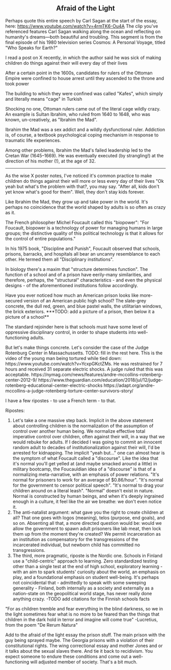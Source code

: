 ## <div align="center">Afraid of the Light</div>


Perhaps quote this entire speech by Carl Sagan at the start of the essay, here: https://www.youtube.com/watch?v=4rmTK6-Ou4A
The clip you've referenced features Carl Sagan walking along the ocean and reflecting on humanity's dreams—both beautiful and troubling. This segment is from the final episode of his 1980 television series Cosmos: A Personal Voyage, titled "Who Speaks for Earth?"

<p>
I read a post on X recently, in which the author said he was sick of making children do things against their will every day of their lives
</p>

<p>
After a certain point in the 1600s, candidates for rulers of the Ottoman Empire were confined to house arrest until they ascended to the throne and took power
</p>

<p>
The building to which they were confined was called "Kafes", which simply and literally means "cage" in Turkish
</p>

<p>
Shocking no one, Ottoman rulers came out of the literal cage wildly crazy. An example is Sultan Ibrahim, who ruled from 1640 to 1648, who was known, un-creatively, as "Ibrahim the Mad".
</p>

<p>
Ibrahim the Mad was a sex addict and a wildly dysfunctional ruler. Addiction is, of course, a textbook psychological coping mechanism in response to traumatic life experiences.
</p>

<p>
Among other problems, Ibrahim the Mad's failed leadership led to the Cretan War (1645–1669).
He was eventually executed (by strangling!) at the direction of his mother (!), at the age of 32.
</p>

<hr/>

<p>
As the wise X poster notes, I've noticed it's common practice to make children do things against their will more or less every day of their lives
"Ok yeah but what's the problem with that?, you may say. "After all, kids don't yet know what's good for them".
Well, they don't stay kids forever.
</p>

<p>
Like Ibrahim the Mad, they grow up and take power in the world. It's perhaps no coincidence that the world shaped by adults is so often as crazy as it.
</p>

<p>
The French philosopher Michel Foucault called this "biopower":
"For Foucault, biopower is a technology of power for managing humans in large groups; the distinctive quality of this political technology is that it allows for the control of entire populations."
</p>

<p>
In his 1975 book, "Discipline and Punish", Foucault observed that schools, prisons, barracks, and hospitals all bear an uncanny resemblance to each other.
He termed them all "Disciplinary institutions".
</p>

<p>
In biology there's a maxim that "structure determines function". The function of a school and of a prison have eerily-many similarities, and therefore, perhaps, the "structural" characteristics - and even the physical designs - of the aforementioned institutions follow accordingly.
</p>

<p>
Have you ever noticed how much an American prison looks like more-secured version of an American public high school?
The slate-grey concrete, the dull red, green, and blue pastel walls, the utilitarian windows, the brick exteriors.
***TODO: add a picture of a prison, then below it a picture of a school** 
</p>

<p>
The standard rejoinder here is that schools must have some level of oppressive disciplinary control, in order to shape students into well-functioning adults.
</p>

<p>
But let's make things concrete.
Let's consider the case of the Judge Rotenburg Center in Massachussetts. TODO: fill in the rest here.
This is the video of the young man being tortured while tied down: https://www.youtube.com/watch?v=YcxpGKctZMs.
He was restrained for 7 hours and received 31 separate electric shocks.
A judge ruled that this was acceptable.
https://nymag.com/news/features/andre-mccollins-rotenberg-center-2012-9/
https://www.theguardian.com/education/2018/jul/12/judge-rotenberg-educational-center-electric-shocks
https://adapt.org/andre-mccollins-a-judge-rotenberg-torture-center-survivors-story/
</p>

<p>
I have a few ripostes - to use a French term - to that.
</p>

Ripostes:<br/>
1. Let's take a one massive step back. Implicit in the above statement about controlling children is the normalization of the assumption of control over another human being. We normalize effective total imperative control over children, often against their will, in a way that we would rebuke for adults. If I decided I was going to commit an innocent random adult to decades of institutionalization against their will, I'd be arrested for kidnapping. The implicit "yeah but..." one can almost hear is the symptom of what Foucault called a "discourse". Like the idea that it's normal you'll get yelled at (and maybe smacked around a little) in military bootcamp, the Foucauldian idea of a "discourse" is that of a normalizing meta-narrative, with an emphasis of power relations. "It's normal for prisoners to work for an average of $0.86/hour". "It's normal for the government to censor political speech". "It's normal to drag your children around on a literal leash". "Normal" doesn't exist in nature. Normal is constructed by human beings, and when it's deeply ingrained enough in a culture, it feel like the air we breathe: we don't even notice it.
2. The anti-natalist argument: what gave you the right to create children at all? That one goes with logos (meaning), telos (purpose, end goals), and so on. Absenting all that, a more directed question would be: would we allow the government to spawn adult prisoners like lab meat, then lock them up from the moment they're created? We permit incarceration as an institution as compensatory for the transgressions of the incarcerated individual, but newborn child has committed no transgressions.
3. The third, more pragmatic, riposte is the Nordic one. Schools in Finland use a "child-centric" approach to learning. Zero standardized testing other than a single test at the end of high school, exploratory learning - with an aim to spark students' curiosity about the world, an emphasis on play, and a foundational emphasis on student well-being. It's perhaps not coincidental that - admittedly to speak with some sweeping generality - Finland, both internally as a society and externally as a nation-state on the geopolitical world stage, has never really done anything crazy. -TODO add citations for the Finnish schools facts

<p>
"For as children tremble and fear everything in the blind darkness, so we in the light sometimes fear what is no more to be feared than the things that children in the dark hold in terror and imagine will come true"
-Lucretius, from the poem "De Rerum Natura"
</p>

Add to the afraid of the light essay the prison stuff. The main prison with the guy being sprayed maybe. The Georgia prisons with a violation of their constitutional rights. The wing correctional essay and mother Jones and or it talks about the sexual slaves there. And tie it back to recidivism. You expect someone to endure these conditions and come out a well-functioning will adjusted member of society. That's a bit much.
